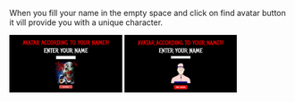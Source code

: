 When you fill your name in the empty space and click on find avatar button it vill provide you with a unique character.  


<img src="pictures/Screenshot%20(27).png" width="40%">
<img src="pictures/Screenshot%20(28).png" width="40%">